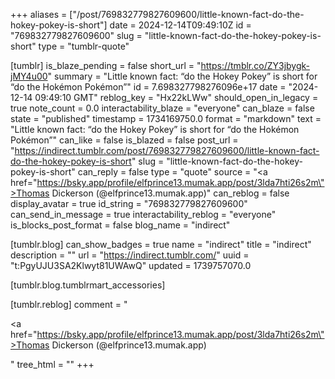 +++
aliases = ["/post/769832779827609600/little-known-fact-do-the-hokey-pokey-is-short"]
date = 2024-12-14T09:49:10Z
id = "769832779827609600"
slug = "little-known-fact-do-the-hokey-pokey-is-short"
type = "tumblr-quote"

[tumblr]
is_blaze_pending = false
short_url = "https://tmblr.co/ZY3jbygk-jMY4u00"
summary = "Little known fact: “do the Hokey Pokey” is short for “do the Hokémon Pokémon”"
id = 7.698327798276096e+17
date = "2024-12-14 09:49:10 GMT"
reblog_key = "Hx22kLWw"
should_open_in_legacy = true
note_count = 0.0
interactability_blaze = "everyone"
can_blaze = false
state = "published"
timestamp = 1734169750.0
format = "markdown"
text = "Little known fact: “do the Hokey Pokey” is short for “do the Hokémon Pokémon”"
can_like = false
is_blazed = false
post_url = "https://indirect.tumblr.com/post/769832779827609600/little-known-fact-do-the-hokey-pokey-is-short"
slug = "little-known-fact-do-the-hokey-pokey-is-short"
can_reply = false
type = "quote"
source = "<a href=\"https://bsky.app/profile/elfprince13.mumak.app/post/3lda7hti26s2m\">Thomas Dickerson (@elfprince13.mumak.app)</a>"
can_reblog = false
display_avatar = true
id_string = "769832779827609600"
can_send_in_message = true
interactability_reblog = "everyone"
is_blocks_post_format = false
blog_name = "indirect"

[tumblr.blog]
can_show_badges = true
name = "indirect"
title = "indirect"
description = ""
url = "https://indirect.tumblr.com/"
uuid = "t:PgyUJU3SA2Klwyt81UWAwQ"
updated = 1739757070.0

[tumblr.blog.tumblrmart_accessories]

[tumblr.reblog]
comment = "<p><a href=\"https://bsky.app/profile/elfprince13.mumak.app/post/3lda7hti26s2m\">Thomas Dickerson (@elfprince13.mumak.app)</a></p>"
tree_html = ""
+++
